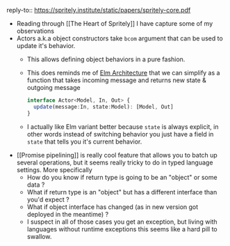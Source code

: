 reply-to:: https://spritely.institute/static/papers/spritely-core.pdf

- Reading through [[The Heart of Spritely]] I have capture some of my observations
- Actors a.k.a object constructors take `bcom` argument that can be used to update it's behavior.
	- This allows defining object behaviors in a pure fashion.
	- This does reminds me of [Elm Architecture](https://guide.elm-lang.org/effects/) that we can simplify as a function that takes incoming message and returns new state & outgoing message
	  
	  ```ts
	  interface Actor<Model, In, Out> {
	    update(message:In, state:Model): [Model, Out]
	  }
	  ```
	- I actually like Elm variant better because `state` is always explicit, in other words instead of switching behavior you just have a field in `state` that tells you it's current behavior.
- [[Promise pipelining]] is really cool feature that allows you to batch up several operations, but it seems really tricky to do in typed language settings. More specifically
	- How do you know if return type is going to be an "object" or some data ?
	- What if return type is an "object" but has a different interface than you'd expect ?
	- What if object interface has changed (as in new version got deployed in the meantime) ?
	- I suspect in all of those cases you get an exception, but living with languages without runtime exceptions this seems like a hard pill to swallow.